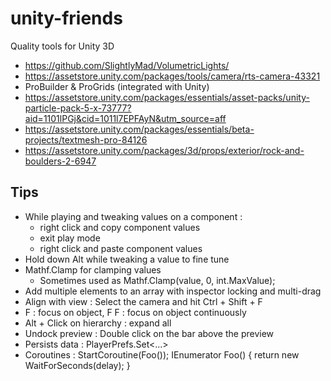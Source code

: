 # unity-friends
Quality tools for Unity 3D

- https://github.com/SlightlyMad/VolumetricLights/
- https://assetstore.unity.com/packages/tools/camera/rts-camera-43321
- ProBuilder & ProGrids (integrated with Unity)
- https://assetstore.unity.com/packages/essentials/asset-packs/unity-particle-pack-5-x-73777?aid=1101lPGj&cid=1011l7EPFAyN&utm_source=aff
- https://assetstore.unity.com/packages/essentials/beta-projects/textmesh-pro-84126
- https://assetstore.unity.com/packages/3d/props/exterior/rock-and-boulders-2-6947


## Tips
- While playing and tweaking values on a component :
  - right click and copy component values
  - exit play mode
  - right click and paste component values
- Hold down Alt while tweaking a value to fine tune
- Mathf.Clamp for clamping values
  - Sometimes used as Mathf.Clamp(value, 0, int.MaxValue);
- Add multiple elements to an array with inspector locking and multi-drag
- Align with view : Select the camera and hit Ctrl + Shift + F
- F : focus on object, F F : focus on object continuously
- Alt + Click on hierarchy : expand all
- Undock preview : Double click on the bar above the preview
- Persists data : PlayerPrefs.Set<...>
- Coroutines : StartCoroutine(Foo()); IEnumerator Foo() { return new WaitForSeconds(delay); }
